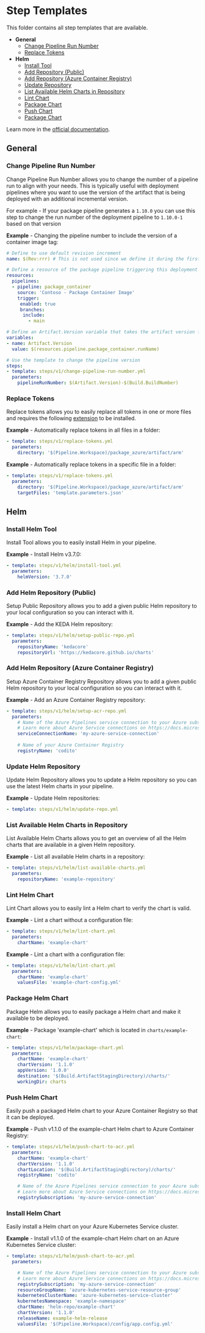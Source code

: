 # Step Templates

This folder contains all step templates that are available.

- **General**
  - [Change Pipeline Run Number](#change-pipeline-run-number)
  - [Replace Tokens](#replace-tokens)
- **Helm**
  - [Install Tool](#install-helm-tool)
  - [Add Repository (Public)](#add-helm-repository-public)
  - [Add Repository (Azure Container Registry)](#add-helm-repository-azure-container-registry)
  - [Update Repository](#update-helm-repository)
  - [List Available Helm Charts in Repository](#list-available-helm-charts-in-repository)
  - [Lint Chart](#lint-helm-chart)
  - [Package Chart](#package-helm-chart)
  - [Push Chart](#push-helm-chart)
  - [Package Chart](#install-helm-chart)

Learn more in the [official documentation](https://docs.microsoft.com/en-us/azure/devops/pipelines/yaml-schema?view=azure-devops&tabs=schema%2Cparameter-schema#step-templates).

## General

### Change Pipeline Run Number

Change Pipeline Run Number allows you to change the number of a pipeline run to align with your needs. This is typically useful with deployment pipelines where you want to use the version of the artifact that is being deployed with an additional incremental version.

For example - If your package pipeline generates a `1.10.0` you can use this step to change the run number of the deployment pipeline to `1.10.0-1` based on that version

**Example** - Changing the pipeline number to include the version of a container image tag:

```yaml
# Define to use default revision increment
name: $(Rev:rrr) # This is not used since we define it during the first stage

# Define a resource of the package pipeline triggering this deployment
resources:
  pipelines:
  - pipeline: package_container
    source: 'Contoso - Package Container Image'
    trigger:
     enabled: true
     branches:
      include:
        - main

# Define an Artifact.Version variable that takes the artifact version from the package pipeline
variables:
- name: Artifact.Version
  value: $(resources.pipeline.package_container.runName)

# Use the template to change the pipeline version
steps:
- template: steps/v1/change-pipeline-run-number.yml
  parameters:
    pipelineRunNumber: $(Artifact.Version)-$(Build.BuildNumber)
```

### Replace Tokens

Replace tokens allows you to easily replace all tokens in one or more files and requires the following [extension](https://marketplace.visualstudio.com/items?itemName=qetza.replacetokens) to be installed.

**Example** - Automatically replace tokens in all files in a folder:

```yaml
- template: steps/v1/replace-tokens.yml
  parameters:
    directory: '$(Pipeline.Workspace)/package_azure/artifact/arm'
```

**Example** - Automatically replace tokens in a specific file in a folder:

```yaml
- template: steps/v1/replace-tokens.yml
  parameters:
    directory: '$(Pipeline.Workspace)/package_azure/artifact/arm'
    targetFiles: 'template.parameters.json'
```

## Helm

### Install Helm Tool

Install Tool allows you to easily install Helm in your pipeline.

**Example** - Install Helm v3.7.0:

```yaml
- template: steps/v1/helm/install-tool.yml
  parameters:
    helmVersion: '3.7.0'
```

### Add Helm Repository (Public)

Setup Public Repository allows you to add a given public Helm repository to your local configuration so you can interact with it.

**Example** - Add the KEDA Helm repository:

```yaml
- template: steps/v1/helm/setup-public-repo.yml
  parameters:
    repositoryName: 'kedacore'
    repositoryUrl: 'https://kedacore.github.io/charts'
```

### Add Helm Repository (Azure Container Registry)

Setup Azure Container Registry Repository allows you to add a given public Helm repository to your local configuration so you can interact with it.

**Example** - Add an Azure Container Registry repository:

```yaml
- template: steps/v1/helm/setup-acr-repo.yml
  parameters:
    # Name of the Azure Pipelines service connection to your Azure subscription
    # Learn more about Azure Service connections on https://docs.microsoft.com/en-us/azure/devops/pipelines/library/service-endpoints?view=azure-devops&tabs=yaml#azure-resource-manager-service-connection
    serviceConnectionName: 'my-azure-service-connection'
    
    # Name of your Azure Container Registry
    registryName: 'codito'
```

### Update Helm Repository

Update Helm Repository allows you to update a Helm repository so you can use the latest Helm charts in your pipeline.

**Example** - Update Helm repositories:

```yaml
- template: steps/v1/helm/update-repo.yml
```

### List Available Helm Charts in Repository

List Available Helm Charts allows you to get an overview of all the Helm charts that are available in a given Helm repository.

**Example** - List all available Helm charts in a repository:

```yaml
- template: steps/v1/helm/list-available-charts.yml
  parameters:
    repositoryName: 'example-repository'
```

### Lint Helm Chart

Lint Chart allows you to easily lint a Helm chart to verify the chart is valid.

**Example** - Lint a chart without a configuration file:

```yaml
- template: steps/v1/helm/lint-chart.yml
  parameters:
    chartName: 'example-chart'
```

**Example** - Lint a chart with a configuration file:

```yaml
- template: steps/v1/helm/lint-chart.yml
  parameters:
    chartName: 'example-chart'
    valuesFile: 'example-chart-config.yml'
```

### Package Helm Chart

Package Helm allows you to easily package a Helm chart and make it available to be deployed.

**Example** - Package 'example-chart' which is located in `charts/example-chart`:

```yaml
- template: steps/v1/helm/package-chart.yml
  parameters:
    chartName: 'example-chart'
    chartVersion: '1.1.0'
    appVersion: '1.0.0'
    destination: '$(Build.ArtifactStagingDirectory)/charts/'
    workingDir: charts
```

### Push Helm Chart

Easily push a packaged Helm chart to your Azure Container Registry so that it can be deployed.

**Example** - Push v1.1.0 of the example-chart Helm chart to Azure Container Registry:

```yaml
- template: steps/v1/helm/push-chart-to-acr.yml
  parameters:
    chartName: 'example-chart'
    chartVersion: '1.1.0'
    chartLocation: '$(Build.ArtifactStagingDirectory)/charts/'
    registryName: 'codito'

    # Name of the Azure Pipelines service connection to your Azure subscription
    # Learn more about Azure Service connections on https://docs.microsoft.com/en-us/azure/devops/pipelines/library/service-endpoints?view=azure-devops&tabs=yaml#azure-resource-manager-service-connection
    registrySubscription: 'my-azure-service-connection'
```

### Install Helm Chart

Easily install a Helm chart on your Azure Kubernetes Service cluster.

**Example** - Install v1.1.0 of the example-chart Helm chart on an Azure Kubernetes Service cluster:

```yaml
- template: steps/v1/helm/push-chart-to-acr.yml
  parameters:

    # Name of the Azure Pipelines service connection to your Azure subscription
    # Learn more about Azure Service connections on https://docs.microsoft.com/en-us/azure/devops/pipelines/library/service-endpoints?view=azure-devops&tabs=yaml#azure-resource-manager-service-connection
    registrySubscription: 'my-azure-service-connection'
    resourceGroupName: 'azure-kubernetes-service-resource-group'
    kubernetesClusterName: 'azure-kubernetes-service-cluster'
    kubernetesNamespace: 'example-namespace'
    chartName: 'helm-repo/example-chart'
    chartVersion: '1.1.0'
    releaseName: example-helm-release
    valuesFile: '$(Pipeline.Workspace)/config/app.config.yml'
```
